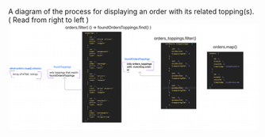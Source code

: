 A diagram of the process for displaying an order with its related topping(s). ( Read from right to left )
![diagram of the process for displaying an order with its related topping(s)](orderHtmlDiagram.png)
